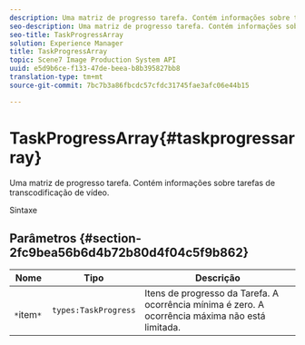 ```yaml
---
description: Uma matriz de progresso tarefa. Contém informações sobre tarefas de transcodificação de vídeo.
seo-description: Uma matriz de progresso tarefa. Contém informações sobre tarefas de transcodificação de vídeo.
seo-title: TaskProgressArray
solution: Experience Manager
title: TaskProgressArray
topic: Scene7 Image Production System API
uuid: e5d9b6ce-f133-47de-beea-b8b395827bb8
translation-type: tm+mt
source-git-commit: 7bc7b3a86fbcdc57cfdc31745fae3afc06e44b15

---
```



# TaskProgressArray{#taskprogressarray}

Uma matriz de progresso tarefa. Contém informações sobre tarefas de transcodificação de vídeo.

Sintaxe

## Parâmetros {#section-2fc9bea56b6d4b72b80d4f04c5f9b862}

| Nome | Tipo | Descrição |
|---|---|---|
| ` *`item`*` | `types:TaskProgress` | Itens de progresso da Tarefa. A ocorrência mínima é zero. A ocorrência máxima não está limitada. |

